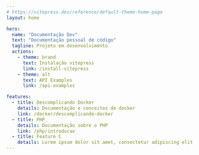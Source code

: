 ```yaml
---
# https://vitepress.dev/reference/default-theme-home-page
layout: home

hero:
  name: "Documentação Dev"
  text: "Documentação pessoal de código"
  tagline: Projeto em desenvolvimento
  actions:
    - theme: brand
      text: Instalação vitepress
      link: /install-vitepress
    - theme: alt
      text: API Examples
      link: /api-examples

features:
  - title: Descomplicando Docker
    details: Documentação e conceitos de docker
    link: /docker/descomplicando-docker
  - title: PHP
    details: Documentação sobre o PHP
    link: /php/introducao
  - title: Feature C
    details: Lorem ipsum dolor sit amet, consectetur adipiscing elit
---
```


